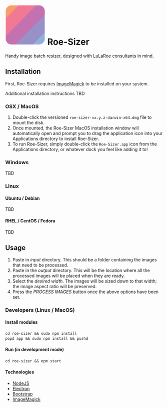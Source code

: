# ![](/resources/icon_sm.png "Roe-Sizer") Roe-Sizer
Handy image batch resizer, designed with LuLaRoe consultants in mind.

## Installation
First, Roe-Sizer requires [ImageMagick](http://imagemagick.org/script/binary-releases.php)
to be installed on your system.

Additional installation instructions TBD

### OSX / MacOS
1. Double-click the versioned `roe-sizer-vx.y.z-darwin-x64.dmg` file to mount
the disk.
2. Once mounted, the Roe-Sizer MacOS installation window will automatically open
and prompt you to drag the application icon into your Applications directory
to install Roe-Sizer.
3. To run Roe-Sizer, simply double-click the `Roe-Sizer.app` icon from
the Applications directory, or whatever dock you feel like adding it to!

### Windows
TBD

### Linux

#### Ubuntu / Debian
TBD

#### RHEL / CentOS / Fedora
TBD

## Usage
1. Paste in *input* directory. This should be a folder containing the images that need to be processed.
1. Paste in the *output* directory. This will be the location where all the processed images will be placed when they are ready.
1. Select the *desired width*. The images will be sized down to that width; the image aspect ratio will be preserved.
1. Press the *PROCESS IMAGES* button once the above options have been set.

### Developers (Linux / MacOS)

#### Install modules
```
cd roe-sizer && sudo npm install
popd app && sudo npm install && pushd
```

#### Run (in development mode)
`cd roe-sizer && npm start`

#### Technologies
- [NodeJS](https://nodejs.org/en/)
- [Electron](https://github.com/szwacz/electron-boilerplate)
- [Bootstrap](http://getbootstrap.com/)
- [ImageMagick](http://imagemagick.org/script/binary-releases.php)
